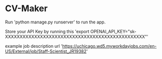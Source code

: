 # CV-Maker

Run 'python manage.py runserver' to run the app.

Store your API Key by running this
'export OPENAI_API_KEY="sk-XXXXXXXXXXXXXXXXXXXXXXXXXXXXXXXXXXXXXXXXXXXXXXXX"'

example job description url
'https://uchicago.wd5.myworkdayjobs.com/en-US/External/job/Staff-Scientist_JR19382'